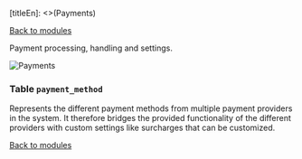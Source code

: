 [titleEn]: <>(Payments)

[Back to modules](./../10-modules.md)

Payment processing, handling and settings.

![Payments](./dist/erd-shopware-core-checkout-payment.png)


### Table `payment_method`

Represents the different payment methods from multiple payment providers in the system. It therefore bridges the provided functionality of the different providers with custom settings like surcharges that can be customized.


[Back to modules](./../10-modules.md)
